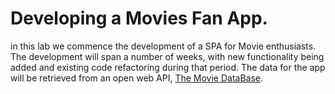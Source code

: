 # Developing a Movies Fan App.

in this lab we commence the development of a SPA for Movie enthusiasts. The development will span a number of weeks, with new functionality being added and existing code refactoring during that period. The data for the app will be retrieved from an open web API, [The Movie DataBase][tmdb].

[tmdb]: https://developers.themoviedb.org/3/getting-started/introduction
